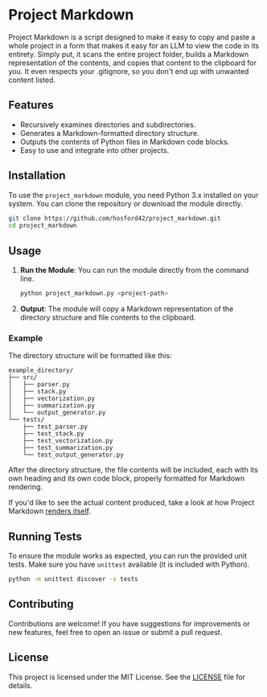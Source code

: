 # Project Markdown

Project Markdown is a script designed to make it easy to
copy and paste a whole project in a form that makes it 
easy for an LLM to view the code in its entirety. Simply
put, it scans the entire project folder, builds a Markdown
representation of the contents, and copies that content
to the clipboard for you. It even respects your .gitignore,
so you don't end up with unwanted content listed.

## Features

- Recursively examines directories and subdirectories.
- Generates a Markdown-formatted directory structure.
- Outputs the contents of Python files in Markdown code blocks.
- Easy to use and integrate into other projects.

## Installation

To use the `project_markdown` module, you need Python 3.x 
installed on your system. You can clone the repository or 
download the module directly.

```bash
git clone https://github.com/hosford42/project_markdown.git
cd project_markdown
```

## Usage

1. **Run the Module**: You can run the module directly from the 
   command line.

   ```bash
   python project_markdown.py <project-path>
   ```

2. **Output**: The module will copy a Markdown representation
   of the directory structure and file contents to the
   clipboard.

### Example

The directory structure will be formatted like this:

```
example_directory/
├── src/
│   ├── parser.py
│   ├── stack.py
│   ├── vectorization.py
│   ├── summarization.py
│   └── output_generator.py
└── tests/
    ├── test_parser.py
    ├── test_stack.py
    ├── test_vectorization.py
    ├── test_summarization.py
    └── test_output_generator.py
```

After the directory structure, the file contents will be
included, each with its own heading and its own code block,
properly formatted for Markdown rendering.

If you'd like to see the actual content produced, take a
look at how Project Markdown [renders itself](Self-Rendered.md).

## Running Tests

To ensure the module works as expected, you can run the 
provided unit tests. Make sure you have `unittest` available 
(it is included with Python).

```bash
python -m unittest discover -s tests
```

## Contributing

Contributions are welcome! If you have suggestions for 
improvements or new features, feel free to open an issue or 
submit a pull request.

## License

This project is licensed under the MIT License. See the 
[LICENSE](LICENSE.md) file for details.
